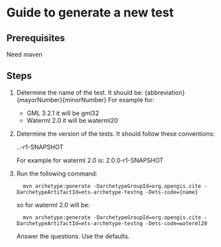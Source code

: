 Guide to generate a new test
==============================

Prerequisites
---------------
Need maven 


Steps
--------

1. Determine the name of the test.
   It should be: {abbreviation}{mayorNumber}{minorNumber}
   For example for:
      - GML 3.2.1 it will be gml32   
      - Waterml 2.0 it will be waterml20
      
1. Determine the version of the tests. It should follow these conventions:  


      <major>.<minor>.<revision>-r1-SNAPSHOT
   
   For example for waterml 2.0 is: 2.0.0-r1-SNAPSHOT

1. Run the following command:
 
         mvn archetype:generate -DarchetypeGroupId=org.opengis.cite -DarchetypeArtifactId=ets-archetype-testng -Dets-code={name}
   
   so for waterml 2.0 will be:
   
         mvn archetype:generate -DarchetypeGroupId=org.opengis.cite -DarchetypeArtifactId=ets-archetype-testng -Dets-code=waterml20

   Answer the questions. Use the defaults.

